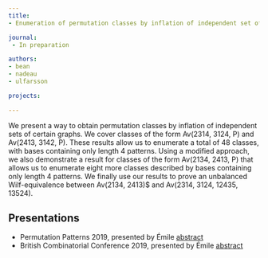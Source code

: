 ```yaml
---
title:
- Enumeration of permutation classes by inflation of independent set of graphs

journal:
 - In preparation

authors:
- bean
- nadeau
- ulfarsson

projects:

---
```

We present a way to obtain  permutation classes by inflation of independent sets
of  certain graphs.  We  cover classes  of  the form  Av(2314,  3124, P)  and
Av(2413,  3142,  P).  These  results  allow us to
enumerate a total of $48$ classes, with bases containing only length 4 patterns.
Using a modified approach, we also demonstrate  a result for classes of the form
Av(2134, 2413, P) that allows us to enumerate eight more classes  described by
bases containing only length 4 patterns. We finally use our results to prove an
unbalanced  Wilf-equivalence  between  Av(2134, 2413)$  and
Av(2314,  3124, 12435, 13524).

## Presentations
- Permutation Patterns 2019, presented by Émile [abstract]({{site.baseurl}}/assets/talks/indepsets/2019-PP-abstract.pdf)
- British Combinatorial Conference 2019, presented by Émile [abstract]({{site.baseurl}}/assets/talks/indepsets/2019-BCC-abstract.pdf)
